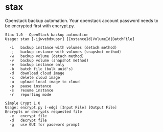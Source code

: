 # stax
Openstack backup automation. Your openstack account password needs to be encrypted first with encrypt.py.

```
Stax 1.0 - OpenStack backup automation
Usage: stax [-ijwvebdxupsr] [InstanceId|VolumeId|BatchFile]

  -i   backup instance with volumes (detach method)
  -j   backup instance with volumes (snapshot method)
  -w   backup volume (detach method)
  -v   backup volume (snapshot method)
  -e   backup instance only
  -b   batch file (bulk uuid's)
  -d   download cloud image
  -x   delete cloud image
  -u   upload local image to cloud
  -p   pause instance
  -s   resume instance
  -r   reporting mode

Simple Crypt 1.0
Usage: encrypt.py [-edg] [Input File] [Output File]
Encrypts or decrypts requested file
  -e   encrypt file
  -d   decrypt file
  -g   use GUI for password prompt
```
